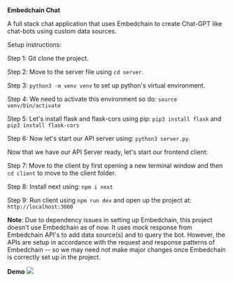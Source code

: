 **Embedchain Chat**

A full stack chat application that uses Embedchain to create Chat-GPT like chat-bots using custom data sources. 

Setup instructions:

Step 1: Git clone the project. 

Step 2: Move to the server file using `cd server`. 

Step 3: `python3 -m venv venv` to set up python's virtual environment. 

Step 4: We need to activate this environment so do: `source venv/bin/activate`

Step 5: Let's install flask and flask-cors using pip: `pip3 install flask` and `pip3 install flask-cors`

Step 6: Now let's start our API server using: `python3 server.py`. 

Now that we have our API Server ready, let's start our frontend client: 

Step 7: Move to the client by first opening a new terminal window and then `cd client` to move to the client folder. 

Step 8: Install next using: `npm i next`

Step 9: Run client using `npm run dev` and open up the project at: `http://localhost:3000`

**Note**: Due to dependency issues in setting up Embedchain, this project doesn't use Embedchain as of now. It uses mock response from Embedchain API's to add data source(s) and to query the bot. However, the APIs are setup in accordance with the request and response patterns of Embedchain -- so we may need not make major changes once Embedchain is correctly set up in the project. 

**Demo**
![](https://github.com/Sarthak2601/embedchainchat/blob/main/demo.gif)
